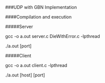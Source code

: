 ###UDP with GBN Implementation

####Compilation and execution

#####Server

gcc -o a.out server.c DieWithError.c -lpthread

./a.out [port]

#####Client

gcc -o a.out client.c -lpthread

./a.out [host] [port]


